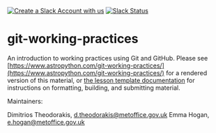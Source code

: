 [![Create a Slack Account with us](https://img.shields.io/badge/Create_Slack_Account-The_Carpentries-071159.svg)](https://slack-invite.carpentries.org/)
[![Slack Status](https://img.shields.io/badge/Slack_Channel-swc--git-E01563.svg)](https://carpentries.slack.com/messages/C91JS49HD)

# git-working-practices

An introduction to working practices using Git and GitHub.
Please see [https://www.astropython.com/git-working-practices/](https://www.astropython.com/git-working-practices/) for a rendered version of this material,
or [the lesson template documentation][lesson-example] for instructions on formatting, building, and submitting material.

Maintainers:

Dimitrios Theodorakis, [d.theodorakis@metoffice.gov.uk](mailto:d.theodorakis@metoffice.gov.uk)
Emma Hogan, [e.hogan@metoffice.gov.uk](mailto:e.hogan@metoffice.gov.uk)

[lesson-example]: https://carpentries.github.io/sandpaper-docs/
